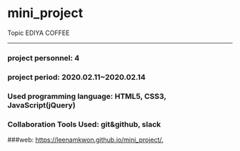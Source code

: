 # mini_project
Topic EDIYA COFFEE


---
### project personnel: 4
### project period: 2020.02.11~2020.02.14
### Used programming language: HTML5, CSS3, JavaScript(jQuery)
### Collaboration Tools Used: git&github, slack

###web: <https://leenamkwon.github.io/mini_project/.>

